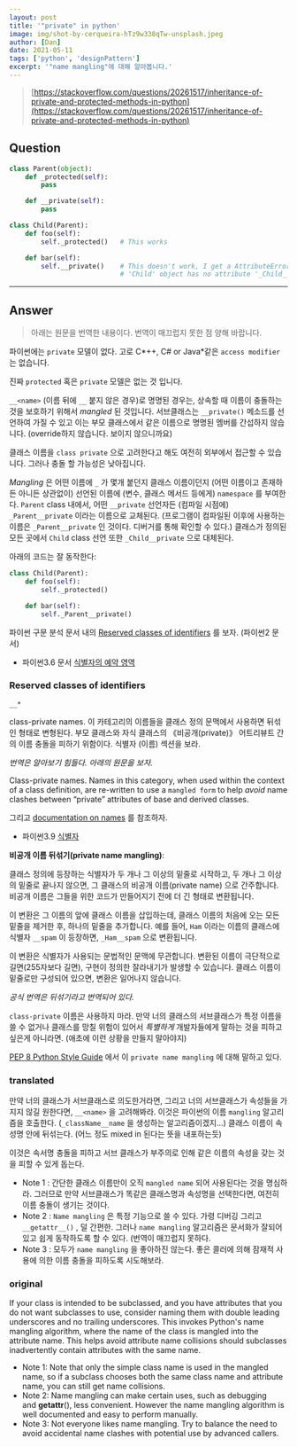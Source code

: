 ```yaml
---
layout: post
title: '"private" in python'
image: img/shot-by-cerqueira-hTz9w338qTw-unsplash.jpeg
author: [Dan]
date: 2021-05-11
tags: ['python', 'designPattern']
excerpt: '"name mangling"에 대해 알아봅니다.'
---
```


> [https://stackoverflow.com/questions/20261517/inheritance-of-private-and-protected-methods-in-python](https://stackoverflow.com/questions/20261517/inheritance-of-private-and-protected-methods-in-python)

## Question

```python
class Parent(object):
    def _protected(self):
        pass

    def __private(self):
        pass

class Child(Parent):
    def foo(self):
        self._protected()   # This works

    def bar(self):
        self.__private()    # This doesn't work, I get a AttributeError:
                            # 'Child' object has no attribute '_Child__private'
```

---

## Answer

> 아래는 원문을 번역한 내용이다. 번역이 매끄럽지 못한 점 양해 바랍니다.

파이썬에는 `private` 모델이 없다. 고로 C*++, C# or Java*같은 `access modifier` 는 없습니다.

진짜 `protected` 혹은 `private` 모델은 없는 것 입니다.

`__<name>` (이름 뒤에 `__` 붙지 않은 경우)로 명명된 경우는, 상속할 때 이름이 충돌하는 것을 보호하기 위해서 _mangled_ 된 것입니다. 서브클래스는 `__private()` 메소드를 선언하여 가질 수 있고 이는 부모 클래스에서 같은 이름으로 명명된 멤버를 간섭하지 않습니다. (override하지 않습니다. 보이지 않으니까요)

클래스 이름을 `class private` 으로 고려한다고 해도 여전히 외부에서 접근할 수 있습니다. 그러나 충돌 할 가능성은 낮아집니다.

_Mangling_ 은 어떤 이름에 `_` 가 몇개 붙던지 클래스 이름이던지 (어떤 이름이고 존재하든 아니든 상관없이) 선언된 이름에 (변수, 클래스 메서드 등에게) `namespace` 를 부여한다. `Parent` class 내에서, 어떤 `__private` 선언자든 (컴파일 시점에) `_Parent__private` 이라는 이름으로 교체된다. (프로그램이 컴파일된 이후에 사용하는 이름은 `_Parent__private` 인 것이다. 디버거를 통해 확인할 수 있다.) 클래스가 정의된 모든 곳에서 `Child` class 선언 또한 `_Child__private` 으로 대체된다.

아래의 코드는 잘 동작한다:

```python
class Child(Parent):
    def foo(self):
        self._protected()

    def bar(self):
        self._Parent__private()
```

파이썬 구문 분석 문서 내의 [Reserved classes of identifiers](https://docs.python.org/2/reference/lexical_analysis.html#reserved-classes-of-identifiers) 를 보자. (파이썬2 문서)

- 파이썬3.6 문서 [식별자의 예약 영역](https://docs.python.org/ko/3.6/reference/lexical_analysis.html#reserved-classes-of-identifiers)

### Reserved classes of identifiers

`__*`

class-private names. 이 카테고리의 이름들을 클래스 정의 문맥에서 사용하면 뒤섞인 형태로 변형된다. 부모 클래스와 자식 클래스의 《비공개(private)》 어트리뷰트 간의 이름 충돌을 피하기 위함이다. 식별자 (이름) 섹션을 보라.

_번역은 알아보기 힘들다. 아래의 원문을 보자._

Class-private names. Names in this category, when used within the context of a class definition, are re-written to use a `mangled form` to help _avoid_ name clashes between “private” attributes of base and derived classes.

그리고 [documentation on names](https://docs.python.org/2/reference/expressions.html#atom-identifiers) 를 참조하자.

- 파이썬3.9 [식별자](https://docs.python.org/ko/3/reference/expressions.html#atom-identifiers)

**비공개 이름 뒤섞기(private name mangling)**:

클래스 정의에 등장하는 식별자가 두 개나 그 이상의 밑줄로 시작하고, 두 개나 그 이상의 밑줄로 끝나지 않으면, 그 클래스의 비공개 이름(private name) 으로 간주합니다. 비공개 이름은 그들을 위한 코드가 만들어지기 전에 더 긴 형태로 변환됩니다.

이 변환은 그 이름의 앞에 클래스 이름을 삽입하는데, 클래스 이름의 처음에 오는 모든 밑줄을 제거한 후, 하나의 밑줄을 추가합니다. 예를 들어, `Ham` 이라는 이름의 클래스에 식별자 `__spam` 이 등장하면, `_Ham__spam` 으로 변환됩니다.

이 변환은 식별자가 사용되는 문법적인 문맥에 무관합니다. 변환된 이름이 극단적으로 길면(255자보다 길면), 구현이 정의한 잘라내기가 발생할 수 있습니다. 클래스 이름이 밑줄로만 구성되어 있으면, 변환은 일어나지 않습니다.

_공식 번역은 뒤섞기라고 번역되어 있다._

`class-private` 이름은 사용하지 마라. 만약 너의 클래스의 서브클래스가 특정 이름을 쓸 수 없거나 클래스를 망칠 위험이 있어서 _특별하게_ 개발자들에게 말하는 것을 피하고 싶은게 아니라면. (애초에 이런 상황을 만들지 말아야지)

[PEP 8 Python Style Guide](https://www.python.org/dev/peps/pep-0008/#id49) 에서 이 `private name mangling` 에 대해 말하고 있다.

### translated

만약 너의 클래스가 서브클래스로 의도한거라면, 그리고 너의 서브클래스가 속성들을 가지지 않길 원한다면, `__<name>` 을 고려해봐라. 이것은 파이썬의 이름 `mangling` 알고리즘을 호출한다. (`_className__name` 을 생성하는 알고리즘이겠지...) 클래스 이름이 속성명 안에 뒤섞는다. (어느 정도 mixed in 된다는 뜻을 내포하는듯)

이것은 속서명 충돌을 피하고 서브 클래스가 부주의로 인해 같은 이름의 속성을 갖는 것을 피할 수 있게 돕는다.

- Note 1 : 간단한 클래스 이름만이 오직 `mangled name` 되어 사용된다는 것을 명심하라. 그러므로 만약 서브클래스가 똑같은 클래스명과 속성명을 선택한다면, 여전히 이름 충돌이 생기는 것이다.
- Note 2 : `Name mangling` 은 특정 기능으로 쓸 수 있다. 가령 디버깅 그리고 `__getattr__()` , 덜 간편한. 그러나 `name mangling` 알고리즘은 문서화가 잘되어 있고 쉽게 동작하도록 할 수 있다. (번역이 매끄럽지 못하다.
- Note 3 : 모두가 `name mangling` 을 좋아하진 않는다. 좋은 콜러에 의해 잠재적 사용에 의한 이름 충돌을 피하도록 시도해보라.

### original

If your class is intended to be subclassed, and you have attributes that you do not want subclasses to use, consider naming them with double leading underscores and no trailing underscores. This invokes Python's name mangling algorithm, where the name of the class is mangled into the attribute name. This helps avoid attribute name collisions should subclasses inadvertently contain attributes with the same name.

- Note 1: Note that only the simple class name is used in the mangled name, so if a subclass chooses both the same class name and attribute name, you can still get name collisions.
- Note 2: Name mangling can make certain uses, such as debugging and **getattr**(), less convenient. However the name mangling algorithm is well documented and easy to perform manually.
- Note 3: Not everyone likes name mangling. Try to balance the need to avoid accidental name clashes with potential use by advanced callers.
